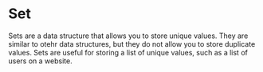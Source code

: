# Set
Sets are a data structure that allows you to store unique values. They are similar to otehr data structures, but they do not allow you to store duplicate values. Sets are useful for storing a list of unique values, such as a list of users on a website.